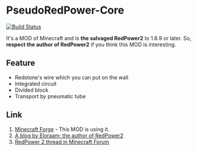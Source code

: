 # PseudoRedPower-Core
[![Build Status](https://travis-ci.org/Hexirp/PseudoRedPower-Core.svg?branch=master)](https://travis-ci.org/Hexirp/PseudoRedPower-Core)

It's a MOD of Minecraft and is **the salvaged RedPower2** to 1.8.9 or later. So, **respect the author of RedPower2** if you think this MOD is interesting.

## Feature
* Redstone's wire which you can put on the wall
* Integrated circuit
* Divided block
* Transport by pneumatic tube

## Link
1. [Minecraft Forge](https://github.com/MinecraftForge/MinecraftForge) - This MOD is using it.
1. [A blog by Eloraam: the author of RedPower2](http://www.eloraam.com/ "Eloraams Blog")
1. [RedPower 2 thread in Minecraft Forum](http://www.minecraftforum.net/forums/mapping-and-modding/minecraft-mods/1274287-eloraams-mods-redpower-2-prerelease-6 "Eloraam's Mods (RedPower 2 Prerelease 6)")
